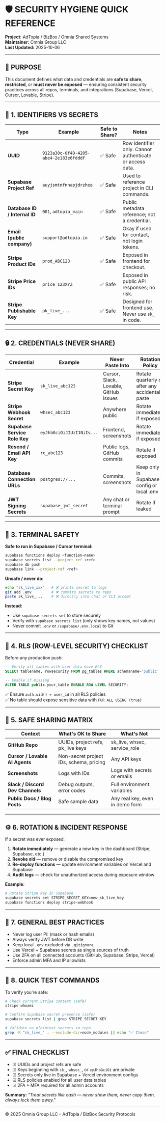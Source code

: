 # 🛡️ SECURITY HYGIENE QUICK REFERENCE  
**Project:** AdTopia / BizBox / Omnia Shared Systems  
**Maintainer:** Omnia Group LLC  
**Last Updated:** 2025-10-06  

---

## 🧠 PURPOSE
This document defines what data and credentials are **safe to share**, **restricted**, or **must never be exposed** — ensuring consistent security practices across all repos, terminals, and integrations (Supabase, Vercel, Cursor, Lovable, Stripe).

---

## 🧩 1. IDENTIFIERS VS SECRETS

| Type | Example | Safe to Share? | Notes |
|------|----------|----------------|-------|
| **UUID** | `9123a30c-0f40-4205-abe4-2e183e6fdddf` | ✅ Safe | Row identifier only. Cannot authenticate or access data. |
| **Supabase Project Ref** | `auyjsmtnfnnapjdrzhea` | ✅ Safe | Used to reference project in CLI commands. |
| **Database ID / Internal ID** | `001`, `adtopia_main` | ✅ Safe | Public metadata reference; not a credential. |
| **Email (public company)** | `support@adtopia.io` | ✅ Safe | Okay if used for contact, not login tokens. |
| **Stripe Product IDs** | `prod_ABC123` | ✅ Safe | Exposed in frontend for checkout. |
| **Stripe Price IDs** | `price_123XYZ` | ✅ Safe | Exposed in public API responses; no risk. |
| **Stripe Publishable Key** | `pk_live_...` | ✅ Safe | Designed for frontend use. Never use `sk_` in code. |

---

## 🔒 2. CREDENTIALS (NEVER SHARE)

| Credential | Example | Never Paste Into | Rotation Policy |
|-------------|----------|------------------|-----------------|
| **Stripe Secret Key** | `sk_live_abc123` | Cursor, Slack, Lovable, GitHub issues | Rotate quarterly or after any accidental paste |
| **Stripe Webhook Secret** | `whsec_abc123` | Anywhere public | Rotate immediately if exposed |
| **Supabase Service Role Key** | `eyJhbGciOiJIUzI1NiIs...` | Frontend, screenshots | Rotate immediately if exposed |
| **Resend / Email API Key** | `re_abc123` | Public logs, GitHub commits | Rotate if exposed |
| **Database Connection URLs** | `postgres://...` | Commits, screenshots | Keep only in Supabase config or local .env |
| **JWT Signing Secrets** | `supabase_jwt_secret` | Any chat or terminal prompt | Rotate if leaked |

---

## 🧰 3. TERMINAL SAFETY
**Safe to run in Supabase / Cursor terminal:**
```bash
supabase functions deploy <function-name>
supabase secrets list --project-ref <ref>
supabase db push
supabase link --project-ref <ref>
```

**Unsafe / never do:**
```bash
echo "sk_live_xxx"   # ❌ prints secret to logs
git add .env         # ❌ commits secrets to repo
paste sk_live_...    # ❌ directly into chat or CLI prompt
```

**Instead:**
- Use `supabase secrets set` to store securely
- Verify with `supabase secrets list` (only shows key names, not values)
- Never commit `.env` or `/supabase/.env.local` to Git

---

## 🧱 4. RLS (ROW-LEVEL SECURITY) CHECKLIST

Before any production push:

```sql
-- Verify all tables with user data have RLS
SELECT tablename, rowsecurity FROM pg_tables WHERE schemaname='public';

-- Enable if missing
ALTER TABLE public.your_table ENABLE ROW LEVEL SECURITY;
```

✅ Ensure `auth.uid() = user_id` in all RLS policies  
✅ No table should expose sensitive data with `FOR ALL USING (true)`

---

## 🧩 5. SAFE SHARING MATRIX

| Context | What's OK to Share | What's Not |
|---------|-------------------|------------|
| **GitHub Repo** | UUIDs, project refs, pk_live keys | sk_live, whsec, service_role |
| **Cursor / Lovable AI Agents** | Non-secret project IDs, schema, pricing | Any API keys |
| **Screenshots** | Logs with IDs | Logs with secrets or emails |
| **Slack / Discord Dev Channels** | Debug outputs, error codes | Full environment variables |
| **Public Docs / Blog Posts** | Safe sample data | Any real key, even in demo form |

---

## ⚙️ 6. ROTATION & INCIDENT RESPONSE

If a secret was ever exposed:

1. **Rotate immediately** — generate a new key in the dashboard (Stripe, Supabase, etc.)
2. **Revoke old** — remove or disable the compromised key
3. **Re-deploy functions** — update environment variables on Vercel and Supabase
4. **Audit logs** — check for unauthorized access during exposure window

**Example:**
```bash
# Rotate Stripe key in Supabase
supabase secrets set STRIPE_SECRET_KEY=new_sk_live_key
supabase functions deploy stripe-webhook
```

---

## 🧠 7. GENERAL BEST PRACTICES

- Never log user PII (mask or hash emails)
- Always verify JWT before DB write
- Keep local `.env` excluded via `.gitignore`
- Use Vercel + Supabase secrets as single sources of truth
- Use 2FA on all connected accounts (GitHub, Supabase, Stripe, Vercel)
- Enforce admin MFA and IP allowlists

---

## 📘 8. QUICK TEST COMMANDS

To verify you're safe:

```bash
# Check current Stripe context (safe)
stripe whoami

# Confirm Supabase secret presence (safe)
supabase secrets list | grep STRIPE_SECRET_KEY

# Validate no plaintext secrets in repo
grep -R "sk_live_" . --exclude-dir=node_modules || echo "✅ Clean"
```

---

## ✅ FINAL CHECKLIST

- ☑ UUIDs and project refs are safe
- ☑ Keys beginning with `sk_`, `whsec_`, or `eyJhbGciOi` are private
- ☑ Secrets only live in Supabase + Vercel environment configs
- ☑ RLS policies enabled for all user data tables
- ☑ 2FA + MFA required for all admin accounts

**Summary:** *"Treat secrets like cash — never show them, never copy them, always lock them away."*

---

© 2025 Omnia Group LLC – AdTopia / BizBox Security Protocols
